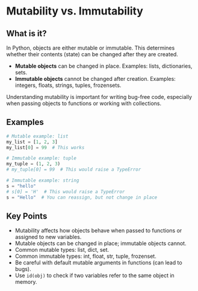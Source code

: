 # Mutability vs. Immutability

## What is it?

In Python, objects are either mutable or immutable. This determines whether their contents (state) can be changed after they are created.

- **Mutable objects** can be changed in place. Examples: lists, dictionaries, sets.
- **Immutable objects** cannot be changed after creation. Examples: integers, floats, strings, tuples, frozensets.

Understanding mutability is important for writing bug-free code, especially when passing objects to functions or working with collections.

## Examples

```python
# Mutable example: list
my_list = [1, 2, 3]
my_list[0] = 99  # This works

# Immutable example: tuple
my_tuple = (1, 2, 3)
# my_tuple[0] = 99  # This would raise a TypeError

# Immutable example: string
s = "hello"
# s[0] = 'H'  # This would raise a TypeError
s = "Hello"  # You can reassign, but not change in place
```

## Key Points

- Mutability affects how objects behave when passed to functions or assigned to new variables.
- Mutable objects can be changed in place; immutable objects cannot.
- Common mutable types: list, dict, set.
- Common immutable types: int, float, str, tuple, frozenset.
- Be careful with default mutable arguments in functions (can lead to bugs).
- Use `id(obj)` to check if two variables refer to the same object in memory.
